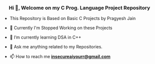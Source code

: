 <h3 align="center">Hi 👋, Welcome on my C Prog. Language Project Repository</h3>

- This Repository is Based on Basic C Projects by Pragyesh Jain
- 🔭 Currently I'm Stopped Working on these Projects

- 🌱 I’m currently learning DSA in C++

- 💬 Ask me anything related to my Repositories.

- 📫 How to reach me **insecureaiyourr@gmail.com**

